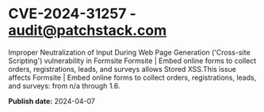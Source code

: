 # CVE-2024-31257 - audit@patchstack.com

Improper Neutralization of Input During Web Page Generation ('Cross-site Scripting') vulnerability in Formsite Formsite | Embed online forms to collect orders, registrations, leads, and surveys allows Stored XSS.This issue affects Formsite | Embed online forms to collect orders, registrations, leads, and surveys: from n/a through 1.6.



**Publish date:** 2024-04-07
